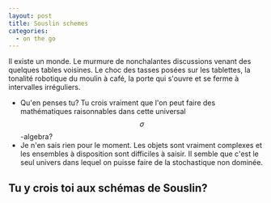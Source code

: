 ```yaml
---
layout: post
title: Souslin schemes
categories:
  - on the go
---
```


Il existe un monde.
Le murmure de nonchalantes discussions venant des quelques tables voisines.
Le choc des tasses posées sur les tablettes, la tonalité robotique du moulin à café, la porte qui s'ouvre et se ferme à intervalles irréguliers.

- Qu'en penses tu?
Tu crois vraiment que l'on peut faire des mathématiques raisonnables dans cette universal $$\sigma$$-algebra?
- Je n'en sais rien pour le moment.
Les objets sont vraiment complexes et les ensembles à disposition sont difficiles à saisir.
Il semble que c'est le seul univers dans lequel on puisse faire de la stochastique non dominée.

Tu y crois toi aux schémas de Souslin?
- 

